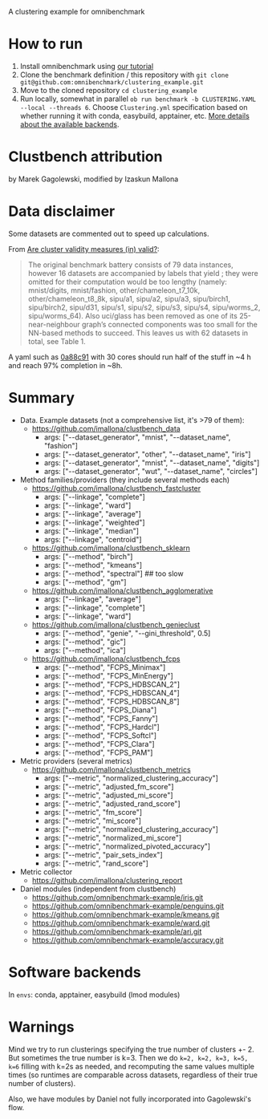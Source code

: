 A clustering example for omnibenchmark

# How to run

1. Install omnibenchmark using [our tutorial](https://omnibenchmark.org/tutorial/)
2. Clone the benchmark definition / this repository with `git clone git@github.com:omnibenchmark/clustering_example.git`
3. Move to the cloned repository `cd clustering_example`
4. Run locally, somewhat in parallel `ob run benchmark -b CLUSTERING.YAML  --local --threads 6`. Choose `Clustering.yml` specification based on whether running it with conda, easybuild, apptainer, etc. [More details about the available backends](https://github.com/omnibenchmark/clustering_example/blob/main/envs/README.md).

# Clustbench attribution

by Marek Gagolewski, modified by Izaskun Mallona

# Data disclaimer

Some datasets are commented out to speed up calculations.

From [Are cluster validity measures (in) valid?](https://www.sciencedirect.com/science/article/pii/S0020025521010082):

> The original benchmark battery consists of 79 data instances, however 16 datasets are accompanied by labels that yield ; they were omitted for their computation would be too lengthy (namely: mnist/digits, mnist/fashion, other/chameleon_t7_10k, other/chameleon_t8_8k, sipu/a1, sipu/a2, sipu/a3, sipu/birch1, sipu/birch2, sipu/d31, sipu/s1, sipu/s2, sipu/s3, sipu/s4, sipu/worms_2, sipu/worms_64). Also uci/glass has been removed as one of its 25-near-neighbour graph’s connected components was too small for the NN-based methods to succeed. This leaves us with 62 datasets in total, see Table 1.

A yaml such as [0a88c91](https://github.com/omnibenchmark/clustering_example/blob/0a88c910bbda62d1b593f4215a682770227f39ff/Clustering.yaml) with 30 cores should run half of the stuff in ~4 h and reach 97% completion in ~8h.

# Summary

- Data. Example datasets (not a comprehensive list, it's >79 of them):
  - https://github.com/imallona/clustbench_data 
    - args: ["--dataset_generator", "mnist", "--dataset_name", "fashion"]
    - args: ["--dataset_generator", "other", "--dataset_name", "iris"]
    - args: ["--dataset_generator", "mnist", "--dataset_name", "digits"]
    - args: ["--dataset_generator", "wut", "--dataset_name", "circles"]
- Method families/providers (they include several methods each)
  - https://github.com/imallona/clustbench_fastcluster
    - args: ["--linkage", "complete"]
    - args: ["--linkage", "ward"]
    - args: ["--linkage", "average"]
    - args: ["--linkage", "weighted"]
    - args: ["--linkage", "median"]
    - args: ["--linkage", "centroid"]
  - https://github.com/imallona/clustbench_sklearn 
    - args: ["--method", "birch"]
    - args: ["--method", "kmeans"]
    - args: ["--method", "spectral"] ## too slow
    - args: ["--method", "gm"]
  - https://github.com/imallona/clustbench_agglomerative
    - args: ["--linkage", "average"]
    - args: ["--linkage", "complete"]
    - args: ["--linkage", "ward"]
  - https://github.com/imallona/clustbench_genieclust
    - args: ["--method", "genie", "--gini_threshold", 0.5]
    - args: ["--method", "gic"]
    - args: ["--method", "ica"]
  - https://github.com/imallona/clustbench_fcps
    - args: ["--method", "FCPS_Minimax"]
    - args: ["--method", "FCPS_MinEnergy"]
    - args: ["--method", "FCPS_HDBSCAN_2"]
    - args: ["--method", "FCPS_HDBSCAN_4"]
    - args: ["--method", "FCPS_HDBSCAN_8"]
    - args: ["--method", "FCPS_Diana"]
    - args: ["--method", "FCPS_Fanny"]
    - args: ["--method", "FCPS_Hardcl"]
    - args: ["--method", "FCPS_Softcl"]
    - args: ["--method", "FCPS_Clara"]
    - args: ["--method", "FCPS_PAM"]
- Metric providers (several metrics)
  - https://github.com/imallona/clustbench_metrics
    - args: ["--metric", "normalized_clustering_accuracy"]
    - args: ["--metric", "adjusted_fm_score"]
    - args: ["--metric", "adjusted_mi_score"]
    - args: ["--metric", "adjusted_rand_score"]
    - args: ["--metric", "fm_score"]
    - args: ["--metric", "mi_score"]
    - args: ["--metric", "normalized_clustering_accuracy"]
    - args: ["--metric", "normalized_mi_score"]
    - args: ["--metric", "normalized_pivoted_accuracy"]
    - args: ["--metric", "pair_sets_index"]
    - args: ["--metric", "rand_score"]
- Metric collector
  - https://github.com/imallona/clustering_report
- Daniel modules (independent from clustbench)
  - https://github.com/omnibenchmark-example/iris.git
  - https://github.com/omnibenchmark-example/penguins.git
  - https://github.com/omnibenchmark-example/kmeans.git
  - https://github.com/omnibenchmark-example/ward.git
  - https://github.com/omnibenchmark-example/ari.git
  - https://github.com/omnibenchmark-example/accuracy.git
  
  
# Software backends

In `envs`: conda, apptainer, easybuild (lmod modules)

# Warnings

Mind we try to run clusterings specifying the true number of clusters +- 2. But sometimes the true number is k=3. Then we do `k=2, k=2, k=3, k=5, k=6` filling with k=2s as needed, and recomputing the same values multiple times (so runtimes are comparable across datasets, regardless of their true number of clusters).

Also, we have modules by Daniel not fully incorporated into Gagolewski's flow.
